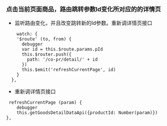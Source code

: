 ### 点击当前页面商品，路由跳转参数Id变化所对应的的详情页
- 监听路由变化，并且改变跳转新的Id参数。重新调详情页接口
```
    watch: {
    '$route' (to, from) {
      debugger
      var id = this.$route.params.pId
      this.$router.push({
        path: '/co-pr/detail/' + id
      })
      this.$emit('refreshCurrentPage', id)
    }
  },
```

- 重新调详情页接口

```
 refreshCurrentPage (param) {
    debugger
    this.getGoodsDetailDataApi({productId: Number(param)})
},

```